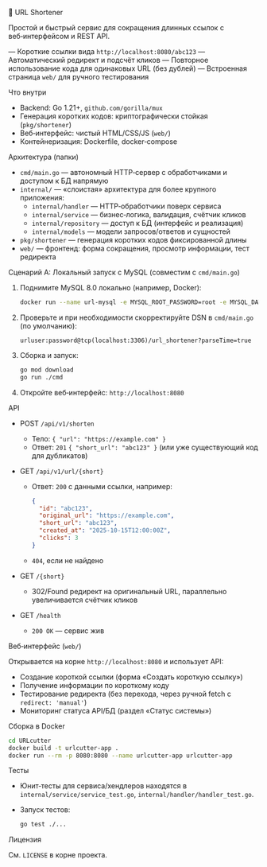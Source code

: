 🔗 URL Shortener

Простой и быстрый сервис для сокращения длинных ссылок с веб‑интерфейсом и REST API.

— Короткие ссылки вида `http://localhost:8080/abc123`
— Автоматический редирект и подсчёт кликов
— Повторное использование кода для одинаковых URL (без дублей)
— Встроенная страница `web/` для ручного тестирования


Что внутри

- Backend: Go 1.21+, `github.com/gorilla/mux`
- Генерация коротких кодов: криптографически стойкая (`pkg/shortener`)
- Веб‑интерфейс: чистый HTML/CSS/JS (`web/`)
- Контейнеризация: Dockerfile, docker‑compose


Архитектура (папки)

- `cmd/main.go` — автономный HTTP‑сервер с обработчиками и доступом к БД напрямую
- `internal/` — «слоистая» архитектура для более крупного приложения:
  - `internal/handler` — HTTP‑обработчики поверх сервиса
  - `internal/service` — бизнес‑логика, валидация, счётчик кликов
  - `internal/repository` — доступ к БД (интерфейс и реализация)
  - `internal/models` — модели запросов/ответов и сущностей
- `pkg/shortener` — генерация коротких кодов фиксированной длины
- `web/` — фронтенд: форма сокращения, просмотр информации, тест редиректа

Сценарий A: Локальный запуск с MySQL (совместим с `cmd/main.go`)

1) Поднимите MySQL 8.0 локально (например, Docker):

   ```bash
   docker run --name url-mysql -e MYSQL_ROOT_PASSWORD=root -e MYSQL_DATABASE=url_shortener -e MYSQL_USER=urluser -e MYSQL_PASSWORD=password -p 3306:3306 -d mysql:8
   ```

2) Проверьте и при необходимости скорректируйте DSN в `cmd/main.go` (по умолчанию):

   ```
   urluser:password@tcp(localhost:3306)/url_shortener?parseTime=true
   ```

3) Сборка и запуск:

   ```bash
   go mod download
   go run ./cmd
   ```

4) Откройте веб‑интерфейс: `http://localhost:8080`


API

- POST `/api/v1/shorten`
  - Тело: `{ "url": "https://example.com" }`
  - Ответ: `201` `{ "short_url": "abc123" }` (или уже существующий код для дубликатов)

- GET `/api/v1/url/{short}`
  - Ответ: `200` с данными ссылки, например:
    ```json
    {
      "id": "abc123",
      "original_url": "https://example.com",
      "short_url": "abc123",
      "created_at": "2025-10-15T12:00:00Z",
      "clicks": 3
    }
    ```
  - `404`, если не найдено

- GET `/{short}`
  - 302/Found редирект на оригинальный URL, параллельно увеличивается счётчик кликов

- GET `/health`
  - `200 OK` — сервис жив


Веб‑интерфейс (`web/`)

Открывается на корне `http://localhost:8080` и использует API:

- Создание короткой ссылки (форма «Создать короткую ссылку»)
- Получение информации по короткому коду
- Тестирование редиректа (без перехода, через ручной fetch с `redirect: 'manual'`)
- Мониторинг статуса API/БД (раздел «Статус системы»)


Сборка в Docker

```bash
cd URLcutter
docker build -t urlcutter-app .
docker run --rm -p 8080:8080 --name urlcutter-app urlcutter-app
```

Тесты

- Юнит‑тесты для сервиса/хендлеров находятся в `internal/service/service_test.go`, `internal/handler/handler_test.go`.
- Запуск тестов:

  ```bash
  go test ./...
  ```

Лицензия

См. `LICENSE` в корне проекта.
